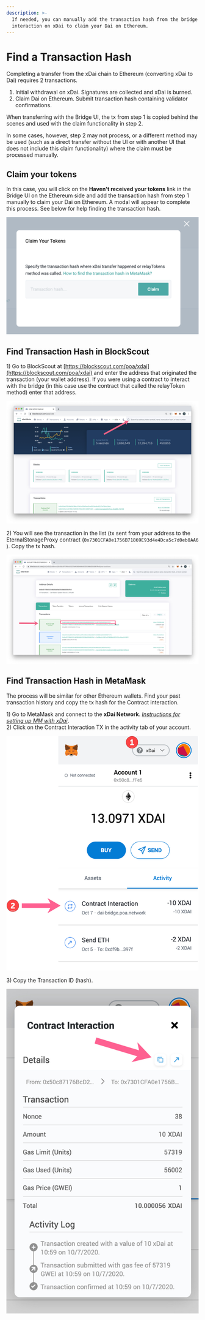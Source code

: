 ```yaml
---
description: >-
  If needed, you can manually add the transaction hash from the bridge
  interaction on xDai to claim your Dai on Ethereum.
---
```


# Find a Transaction Hash

Completing a transfer from the xDai chain to Ethereum \(converting xDai to Dai\) requires 2 transactions.

1. Initial withdrawal on xDai. Signatures are collected and xDai is burned.
2. Claim Dai on Ethereum. Submit transaction hash containing validator confirmations.  

When transferring with the Bridge UI, the tx from step 1 is copied behind the scenes and used with the claim functionality in step 2.

In some cases, however, step 2 may not process, or a different method may be used \(such as a direct transfer without the UI or with another UI that does not include this claim functionality\) where the claim must be processed manually.

## Claim your tokens

In this case, you will click on the **Haven't received your tokens** link in the Bridge UI on the Ethereum side and add the transaction hash from step 1 manually to claim your Dai on Ethereum. A modal will appear to complete this process. See below for help finding the transaction hash.

![](../../.gitbook/assets/modal1.jpg)

## Find Transaction Hash in BlockScout

1\) Go to BlockScout at [https://blockscout.com/poa/xdai](https://blockscout.com/poa/xdai) and enter the address that originated the transaction \(your wallet address\). If you were using a contract to interact with the bridge \(in this case use the contract that called the relayToken method\) enter that address.

![](../../.gitbook/assets/xdai-bs.jpg)

2\) You will see the transaction in the list \(tx sent from your address to the EternalStorageProxy contract \(`0x7301CFA0e1756B71869E93d4e4Dca5c7d0eb0AA6`  \). Copy the tx hash.

![](../../.gitbook/assets/xdai-bs2.jpg)

## Find Transaction Hash in MetaMask

The process will be similar for other Ethereum wallets. Find your past transaction history and copy the tx hash for the Contract interaction.

1\) Go to MetaMask and connect to the **xDai Network**. [_Instructions for setting up MM with xDai_](../wallets/metamask/metamask-setup.md).  
2\) Click on the Contract Interaction TX in the activity tab of your account.

![](../../.gitbook/assets/mm1%20%281%29.jpg)

3\) Copy the Transaction ID \(hash\).

![Copy the tx hash for the contract interaction](../../.gitbook/assets/mm2%20%281%29.jpg)



